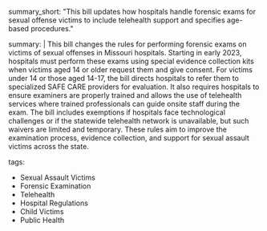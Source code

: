 summary_short: "This bill updates how hospitals handle forensic exams for sexual offense victims to include telehealth support and specifies age-based procedures."

summary: |
  This bill changes the rules for performing forensic exams on victims of sexual offenses in Missouri hospitals. Starting in early 2023, hospitals must perform these exams using special evidence collection kits when victims aged 14 or older request them and give consent. For victims under 14 or those aged 14-17, the bill directs hospitals to refer them to specialized SAFE CARE providers for evaluation. It also requires hospitals to ensure examiners are properly trained and allows the use of telehealth services where trained professionals can guide onsite staff during the exam. The bill includes exemptions if hospitals face technological challenges or if the statewide telehealth network is unavailable, but such waivers are limited and temporary. These rules aim to improve the examination process, evidence collection, and support for sexual assault victims across the state.

tags:
  - Sexual Assault Victims
  - Forensic Examination
  - Telehealth
  - Hospital Regulations
  - Child Victims
  - Public Health
